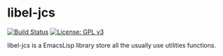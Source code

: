 # libel-jcs #

[![Build Status](https://travis-ci.com/jcs090218/libel-jcs.svg?branch=master)](https://travis-ci.com/jcs090218/libel-jcs)
[![License: GPL v3](https://img.shields.io/badge/License-GPL%20v3-blue.svg)](https://www.gnu.org/licenses/gpl-3.0)

libel-jcs is a EmacsLisp library store all the usually use utilities
functions. <br/><br/>
